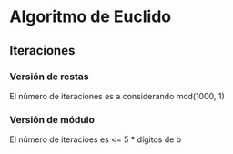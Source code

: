 # Algoritmo de Euclido

## Iteraciones

### Versión de restas

El número de iteraciones es a considerando mcd(1000, 1)

### Versión de módulo

El número de iteracioes es <= 5 * dígitos de b
